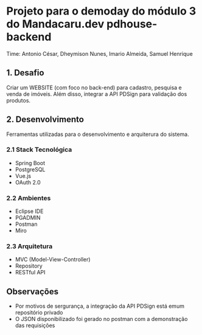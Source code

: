 # Projeto para o demoday do módulo 3 do Mandacaru.dev pdhouse-backend

Time: Antonio César, Dheymison Nunes, Imario Almeida, Samuel Henrique

## 1. Desafio
  Criar um WEBSITE (com foco no back-end) para cadastro, pesquisa e venda de imóveis. Além disso, integrar a API PDSign para validação dos produtos.

## 2. Desenvolvimento
  Ferramentas utilizadas para o desenvolvimento e arquiterura do sistema.

### 2.1 Stack Tecnológica
  * Spring Boot
  * PostgreSQL
  * Vue.js
  * OAuth 2.0
  
### 2.2 Ambientes
  * Eclipse IDE
  * PGADMIN
  * Postman
  * Miro
  
### 2.3 Arquitetura
  * MVC (Model-View-Controller)
  * Repository
  * RESTful API
  
## Observações
  * Por motivos de sergurança, a integração da API PDSign está emum repositório privado
  * O JSON disponibilizado foi gerado no postman com a demonstração das requisições
